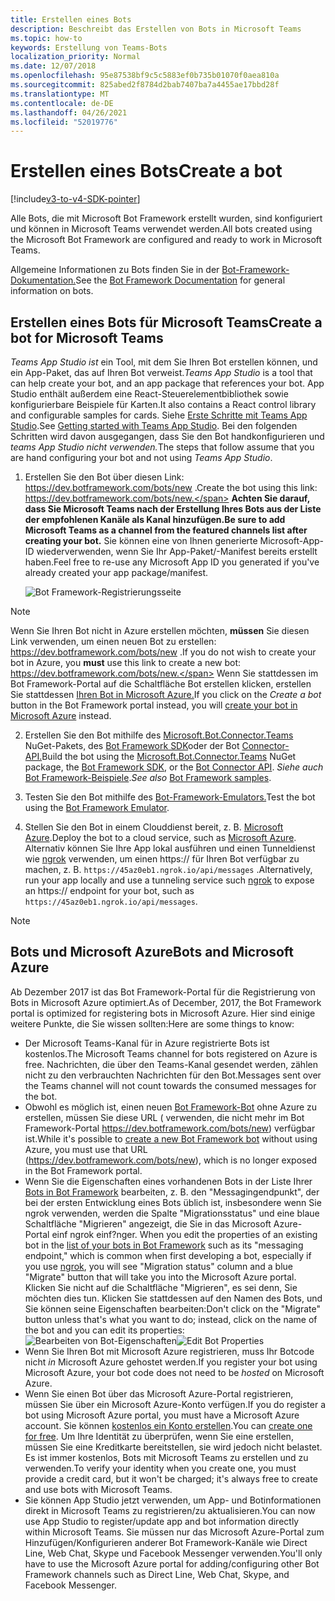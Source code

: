 ```yaml
---
title: Erstellen eines Bots
description: Beschreibt das Erstellen von Bots in Microsoft Teams
ms.topic: how-to
keywords: Erstellung von Teams-Bots
localization_priority: Normal
ms.date: 12/07/2018
ms.openlocfilehash: 95e87538bf9c5c5883ef0b735b01070f0aea810a
ms.sourcegitcommit: 825abed2f8784d2bab7407ba7a4455ae17bbd28f
ms.translationtype: MT
ms.contentlocale: de-DE
ms.lasthandoff: 04/26/2021
ms.locfileid: "52019776"
---
```

# <a name="create-a-bot"></a><span data-ttu-id="295c2-104">Erstellen eines Bots</span><span class="sxs-lookup"><span data-stu-id="295c2-104">Create a bot</span></span>

[!include[v3-to-v4-SDK-pointer](~/includes/v3-to-v4-pointer-bots.md)]

<span data-ttu-id="295c2-105">Alle Bots, die mit Microsoft Bot Framework erstellt wurden, sind konfiguriert und können in Microsoft Teams verwendet werden.</span><span class="sxs-lookup"><span data-stu-id="295c2-105">All bots created using the Microsoft Bot Framework are configured and ready to work in Microsoft Teams.</span></span>

<span data-ttu-id="295c2-106">Allgemeine Informationen zu Bots finden Sie in der [Bot-Framework-Dokumentation.](/azure/bot-service/?view=azure-bot-service-3.0&preserve-view=true)</span><span class="sxs-lookup"><span data-stu-id="295c2-106">See the [Bot Framework Documentation](/azure/bot-service/?view=azure-bot-service-3.0&preserve-view=true) for general information on bots.</span></span>

## <a name="create-a-bot-for-microsoft-teams"></a><span data-ttu-id="295c2-107">Erstellen eines Bots für Microsoft Teams</span><span class="sxs-lookup"><span data-stu-id="295c2-107">Create a bot for Microsoft Teams</span></span>

<span data-ttu-id="295c2-108">*Teams App Studio ist* ein Tool, mit dem Sie Ihren Bot erstellen können, und ein App-Paket, das auf Ihren Bot verweist.</span><span class="sxs-lookup"><span data-stu-id="295c2-108">*Teams App Studio* is a tool that can help create your bot, and an app package that references your bot.</span></span> <span data-ttu-id="295c2-109">App Studio enthält außerdem eine React-Steuerelementbibliothek sowie konfigurierbare Beispiele für Karten.</span><span class="sxs-lookup"><span data-stu-id="295c2-109">It also contains a React control library and configurable samples for cards.</span></span> <span data-ttu-id="295c2-110">Siehe [Erste Schritte mit Teams App Studio](~/concepts/build-and-test/app-studio-overview.md).</span><span class="sxs-lookup"><span data-stu-id="295c2-110">See [Getting started with Teams App Studio](~/concepts/build-and-test/app-studio-overview.md).</span></span> <span data-ttu-id="295c2-111">Bei den folgenden Schritten wird davon ausgegangen, dass Sie den Bot handkonfigurieren und *teams App Studio nicht verwenden.*</span><span class="sxs-lookup"><span data-stu-id="295c2-111">The steps that follow assume that you are hand configuring your bot and not using *Teams App Studio*.</span></span>

1. <span data-ttu-id="295c2-112">Erstellen Sie den Bot über diesen Link: https://dev.botframework.com/bots/new .</span><span class="sxs-lookup"><span data-stu-id="295c2-112">Create the bot using this link: https://dev.botframework.com/bots/new.</span></span> <span data-ttu-id="295c2-113">**Achten Sie darauf, dass Sie Microsoft Teams nach der Erstellung Ihres Bots aus der Liste der empfohlenen Kanäle als Kanal hinzufügen.**</span><span class="sxs-lookup"><span data-stu-id="295c2-113">**Be sure to add Microsoft Teams as a channel from the featured channels list after creating your bot.**</span></span> <span data-ttu-id="295c2-114">Sie können eine von Ihnen generierte Microsoft-App-ID wiederverwenden, wenn Sie Ihr App-Paket/-Manifest bereits erstellt haben.</span><span class="sxs-lookup"><span data-stu-id="295c2-114">Feel free to re-use any Microsoft App ID you generated if you've already created your app package/manifest.</span></span>

   ![Bot Framework-Registrierungsseite](~/assets/images/bots/bfregister.png)

> [!NOTE]
> <span data-ttu-id="295c2-116">Wenn Sie Ihren Bot nicht in Azure erstellen möchten, **müssen** Sie diesen Link verwenden, um einen neuen Bot zu erstellen: https://dev.botframework.com/bots/new .</span><span class="sxs-lookup"><span data-stu-id="295c2-116">If you do not wish to create your bot in Azure, you **must** use this link to create a new bot: https://dev.botframework.com/bots/new.</span></span> <span data-ttu-id="295c2-117">Wenn Sie stattdessen  im Bot Framework-Portal auf die Schaltfläche Bot erstellen klicken, erstellen Sie stattdessen [Ihren Bot in Microsoft Azure.](#bots-and-microsoft-azure)</span><span class="sxs-lookup"><span data-stu-id="295c2-117">If you click on the *Create a bot* button in the Bot Framework portal instead, you will [create your bot in Microsoft Azure](#bots-and-microsoft-azure) instead.</span></span>

2. <span data-ttu-id="295c2-118">Erstellen Sie den Bot mithilfe des [Microsoft.Bot.Connector.Teams](https://www.nuget.org/packages/Microsoft.Bot.Connector.Teams) NuGet-Pakets, des [Bot Framework SDK](https://github.com/microsoft/botframework-sdk)oder der Bot [Connector-API.](https://docs.microsoft.com/bot-framework/rest-api/bot-framework-rest-connector-api-reference)</span><span class="sxs-lookup"><span data-stu-id="295c2-118">Build the bot using the [Microsoft.Bot.Connector.Teams](https://www.nuget.org/packages/Microsoft.Bot.Connector.Teams) NuGet package, the  [Bot Framework SDK](https://github.com/microsoft/botframework-sdk), or the [Bot Connector API](https://docs.microsoft.com/bot-framework/rest-api/bot-framework-rest-connector-api-reference).</span></span> <span data-ttu-id="295c2-119">*Siehe auch* [Bot Framework-Beispiele](https://github.com/Microsoft/BotBuilder-Samples/blob/master/README.md).</span><span class="sxs-lookup"><span data-stu-id="295c2-119">*See also* [Bot Framework samples](https://github.com/Microsoft/BotBuilder-Samples/blob/master/README.md).</span></span>

3. <span data-ttu-id="295c2-120">Testen Sie den Bot mithilfe des [Bot-Framework-Emulators.](https://docs.microsoft.com/bot-framework/debug-bots-emulator)</span><span class="sxs-lookup"><span data-stu-id="295c2-120">Test the bot using the [Bot Framework Emulator](https://docs.microsoft.com/bot-framework/debug-bots-emulator).</span></span>

4. <span data-ttu-id="295c2-121">Stellen Sie den Bot in einem Clouddienst bereit, z. B. [Microsoft Azure](https://azure.microsoft.com/).</span><span class="sxs-lookup"><span data-stu-id="295c2-121">Deploy the bot to a cloud service, such as [Microsoft Azure](https://azure.microsoft.com/).</span></span> <span data-ttu-id="295c2-122">Alternativ können Sie Ihre App lokal ausführen und einen Tunneldienst wie [ngrok](https://ngrok.com) verwenden, um einen https:// für Ihren Bot verfügbar zu machen, z. B. `https://45az0eb1.ngrok.io/api/messages` .</span><span class="sxs-lookup"><span data-stu-id="295c2-122">Alternatively, run your app locally and use a tunneling service such [ngrok](https://ngrok.com) to expose an https:// endpoint for your bot, such as `https://45az0eb1.ngrok.io/api/messages`.</span></span>

> [!NOTE]
> ## <a name="bots-and-microsoft-azure"></a><span data-ttu-id="295c2-123">Bots und Microsoft Azure</span><span class="sxs-lookup"><span data-stu-id="295c2-123">Bots and Microsoft Azure</span></span>
> <span data-ttu-id="295c2-124">Ab Dezember 2017 ist das Bot Framework-Portal für die Registrierung von Bots in Microsoft Azure optimiert.</span><span class="sxs-lookup"><span data-stu-id="295c2-124">As of December, 2017, the Bot Framework portal is optimized for registering bots in Microsoft Azure.</span></span> <span data-ttu-id="295c2-125">Hier sind einige weitere Punkte, die Sie wissen sollten:</span><span class="sxs-lookup"><span data-stu-id="295c2-125">Here are some things to know:</span></span>
>
> * <span data-ttu-id="295c2-126">Der Microsoft Teams-Kanal für in Azure registrierte Bots ist kostenlos.</span><span class="sxs-lookup"><span data-stu-id="295c2-126">The Microsoft Teams channel for bots registered on Azure is free.</span></span> <span data-ttu-id="295c2-127">Nachrichten, die über den Teams-Kanal gesendet werden, zählen nicht zu den verbrauchten Nachrichten für den Bot.</span><span class="sxs-lookup"><span data-stu-id="295c2-127">Messages sent over the Teams channel will not count towards the consumed messages for the bot.</span></span>
> * <span data-ttu-id="295c2-128">Obwohl es möglich ist, einen neuen [Bot Framework-Bot](https://dev.botframework.com/bots/new) ohne Azure zu erstellen, müssen Sie diese URL ( verwenden, die nicht mehr im Bot Framework-Portal https://dev.botframework.com/bots/new) verfügbar ist.</span><span class="sxs-lookup"><span data-stu-id="295c2-128">While it's possible to [create a new Bot Framework bot](https://dev.botframework.com/bots/new) without using Azure, you must use that URL (https://dev.botframework.com/bots/new), which is no longer exposed in the Bot Framework portal.</span></span>
> * <span data-ttu-id="295c2-129">Wenn Sie die Eigenschaften eines vorhandenen Bots in der Liste Ihrer [Bots in Bot Framework](https://dev.botframework.com/bots) bearbeiten, z. B. den "Messagingendpunkt", der bei der ersten Entwicklung eines Bots üblich ist, insbesondere wenn Sie ngrok verwenden, werden die Spalte "Migrationsstatus" und eine blaue Schaltfläche "Migrieren" angezeigt, die Sie in das Microsoft Azure-Portal einf ngrok einf?nger. [](https://ngrok.com)</span><span class="sxs-lookup"><span data-stu-id="295c2-129">When you edit the properties of an existing bot in the [list of your bots in Bot Framework](https://dev.botframework.com/bots) such as its "messaging endpoint," which is common when first developing a bot, especially if you use [ngrok](https://ngrok.com), you will see "Migration status" column and a blue "Migrate" button that will take you into the Microsoft Azure portal.</span></span> <span data-ttu-id="295c2-130">Klicken Sie nicht auf die Schaltfläche "Migrieren", es sei denn, Sie möchten dies tun. Klicken Sie stattdessen auf den Namen des Bots, und Sie können seine Eigenschaften bearbeiten:</span><span class="sxs-lookup"><span data-stu-id="295c2-130">Don't click on the "Migrate" button unless that's what you want to do; instead, click on the name of the bot and you can edit its properties:</span></span></br>
   <span data-ttu-id="295c2-131">![Bearbeiten von Bot-Eigenschaften](~/assets/images/bots/bf-migrate-bot-to-azure.png)</span><span class="sxs-lookup"><span data-stu-id="295c2-131">![Edit Bot Properties](~/assets/images/bots/bf-migrate-bot-to-azure.png)</span></span>
> * <span data-ttu-id="295c2-132">Wenn Sie Ihren Bot mit Microsoft Azure registrieren, muss Ihr Botcode nicht *in* Microsoft Azure gehostet werden.</span><span class="sxs-lookup"><span data-stu-id="295c2-132">If you register your bot using Microsoft Azure, your bot code does not need to be *hosted* on Microsoft Azure.</span></span>
> * <span data-ttu-id="295c2-133">Wenn Sie einen Bot über das Microsoft Azure-Portal registrieren, müssen Sie über ein Microsoft Azure-Konto verfügen.</span><span class="sxs-lookup"><span data-stu-id="295c2-133">If you do register a bot using Microsoft Azure portal, you must have a Microsoft Azure account.</span></span> <span data-ttu-id="295c2-134">Sie können [kostenlos ein Konto erstellen](https://azure.microsoft.com/free/).</span><span class="sxs-lookup"><span data-stu-id="295c2-134">You can [create one for free](https://azure.microsoft.com/free/).</span></span> <span data-ttu-id="295c2-135">Um Ihre Identität zu überprüfen, wenn Sie eine erstellen, müssen Sie eine Kreditkarte bereitstellen, sie wird jedoch nicht belastet. Es ist immer kostenlos, Bots mit Microsoft Teams zu erstellen und zu verwenden.</span><span class="sxs-lookup"><span data-stu-id="295c2-135">To verify your identity when you create one, you must provide a credit card, but it won't be charged; it's always free to create and use bots with Microsoft Teams.</span></span>
> * <span data-ttu-id="295c2-136">Sie können App Studio jetzt verwenden, um App- und Botinformationen direkt in Microsoft Teams zu registrieren/zu aktualisieren.</span><span class="sxs-lookup"><span data-stu-id="295c2-136">You can now use App Studio to register/update app and bot information directly within Microsoft Teams.</span></span> <span data-ttu-id="295c2-137">Sie müssen nur das Microsoft Azure-Portal zum Hinzufügen/Konfigurieren anderer Bot Framework-Kanäle wie Direct Line, Web Chat, Skype und Facebook Messenger verwenden.</span><span class="sxs-lookup"><span data-stu-id="295c2-137">You'll only have to use the Microsoft Azure portal for adding/configuring other Bot Framework channels such as Direct Line, Web Chat, Skype, and Facebook Messenger.</span></span>

